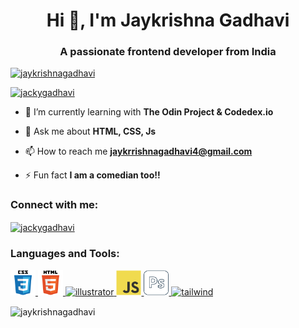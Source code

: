 <h1 align="center">Hi 👋, I'm Jaykrishna Gadhavi</h1>
<h3 align="center">A passionate frontend developer from India</h3>

<p align="left"> <a href="https://github.com/ryo-ma/github-profile-trophy"><img src="https://github-profile-trophy.vercel.app/?username=jaykrishnagadhavi" alt="jaykrishnagadhavi" /></a> </p>

<p align="left"> <a href="https://twitter.com/jackygadhavi" target="blank"><img src="https://img.shields.io/twitter/follow/jackygadhavi?logo=twitter&style=for-the-badge" alt="jackygadhavi" /></a> </p>

- 🌱 I’m currently learning with **The Odin Project & Codedex.io**

- 💬 Ask me about **HTML, CSS, Js**

- 📫 How to reach me **jaykrrishnagadhavi4@gmail.com**

- ⚡ Fun fact **I am a comedian too!!**

<h3 align="left">Connect with me:</h3>
<p align="left">
<a href="https://twitter.com/jackygadhavi" target="blank"><img align="center" src="https://raw.githubusercontent.com/rahuldkjain/github-profile-readme-generator/master/src/images/icons/Social/twitter.svg" alt="jackygadhavi" height="30" width="40" /></a>
</p>

<h3 align="left">Languages and Tools:</h3>
<p align="left"> <a href="https://www.w3schools.com/css/" target="_blank" rel="noreferrer"> <img src="https://raw.githubusercontent.com/devicons/devicon/master/icons/css3/css3-original-wordmark.svg" alt="css3" width="40" height="40"/> </a> <a href="https://www.w3.org/html/" target="_blank" rel="noreferrer"> <img src="https://raw.githubusercontent.com/devicons/devicon/master/icons/html5/html5-original-wordmark.svg" alt="html5" width="40" height="40"/> </a> <a href="https://www.adobe.com/in/products/illustrator.html" target="_blank" rel="noreferrer"> <img src="https://www.vectorlogo.zone/logos/adobe_illustrator/adobe_illustrator-icon.svg" alt="illustrator" width="40" height="40"/> </a> <a href="https://developer.mozilla.org/en-US/docs/Web/JavaScript" target="_blank" rel="noreferrer"> <img src="https://raw.githubusercontent.com/devicons/devicon/master/icons/javascript/javascript-original.svg" alt="javascript" width="40" height="40"/> </a> <a href="https://www.photoshop.com/en" target="_blank" rel="noreferrer"> <img src="https://raw.githubusercontent.com/devicons/devicon/master/icons/photoshop/photoshop-line.svg" alt="photoshop" width="40" height="40"/> </a> <a href="https://tailwindcss.com/" target="_blank" rel="noreferrer"> <img src="https://www.vectorlogo.zone/logos/tailwindcss/tailwindcss-icon.svg" alt="tailwind" width="40" height="40"/> </a> </p>

<p><img align="center" src="https://github-readme-stats.vercel.app/api/top-langs?username=jaykrishnagadhavi&show_icons=true&locale=en&layout=compact" alt="jaykrishnagadhavi" /></p>
